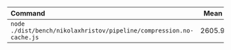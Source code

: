 | Command | Mean [s] | Min [s] | Max [s] | Relative |
|:---|---:|---:|---:|---:|
| `node ./dist/bench/nikolaxhristov/pipeline/compression.no-cache.js` | 2605.980 | 2605.980 | 2605.980 | 1.00 |
